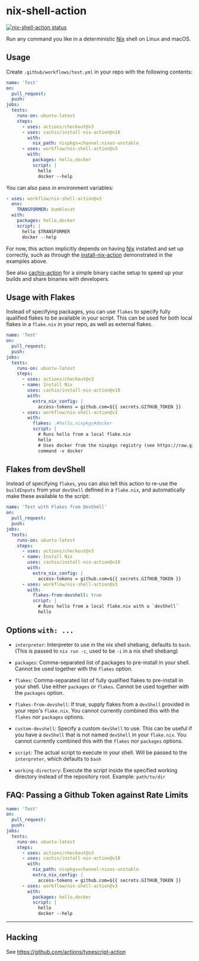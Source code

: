 # nix-shell-action

<a href="https://github.com/workflow/nix-shell-action/actions"><img alt="nix-shell-action status" src="https://github.com/workflow/nix-shell-action/workflows/nix-shell-action-test/badge.svg"></a>

Run any command you like in a deterministic [Nix](https://nixos.org/nix/) shell on Linux and macOS.

## Usage

Create `.github/workflows/test.yml` in your repo with the following contents:

```yaml
name: 'Test'
on:
  pull_request:
  push:
jobs:
  tests:
    runs-on: ubuntu-latest
    steps:
      - uses: actions/checkout@v3
      - uses: cachix/install-nix-action@v18
        with:
          nix_path: nixpkgs=channel:nixos-unstable
      - uses: workflow/nix-shell-action@v3
        with:
          packages: hello,docker
          script: |
            hello
            docker --help
```

You can also pass in environment variables:

```yaml
- uses: workflow/nix-shell-action@v3
  env:
    TRANSFORMER: bumblecat
  with:
    packages: hello,docker
    script: |
      hello $TRANSFORMER
      docker --help
```

For now, this action implicitly depends on having [Nix] installed and set up correctly, such as through the [install-nix-action] demonstrated in the examples above.

See also [cachix-action](https://github.com/cachix/cachix-action) for a simple binary cache setup to speed up your builds and share binaries with developers.

## Usage with Flakes

Instead of specifying packages, you can use `flakes` to specify fully qualified flakes to be available in your script.
This can be used for both local flakes in a `flake.nix` in your repo, as well as external flakes.

```yaml
name: 'Test'
on:
  pull_request:
  push:
jobs:
  tests:
    runs-on: ubuntu-latest
    steps:
      - uses: actions/checkout@v3
      - name: Install Nix
        uses: cachix/install-nix-action@v18
        with:
          extra_nix_config: |
            access-tokens = github.com=${{ secrets.GITHUB_TOKEN }}
      - uses: workflow/nix-shell-action@v3
        with:
          flakes: .#hello,nixpkgs#docker
          script: |
            # Runs hello from a local flake.nix
            hello
            # Uses docker from the nixpkgs registry (see https://raw.githubusercontent.com/NixOS/flake-registry/master/flake-registry.json)
            command -v docker
```

## Flakes from devShell

Instead of specifying `flakes`, you can also tell this action to re-use the `buildInputs` from your `devShell` defined in a `flake.nix`, and automatically make these available to the script:

```yaml
name: 'Test with Flakes from DevShell'
on:
  pull_request:
  push:
jobs:
  tests:
    runs-on: ubuntu-latest
    steps:
      - uses: actions/checkout@v3
      - name: Install Nix
        uses: cachix/install-nix-action@v18
        with:
          extra_nix_config: |
            access-tokens = github.com=${{ secrets.GITHUB_TOKEN }}
      - uses: workflow/nix-shell-action@v3
        with:
          flakes-from-devshell: true
          script: |
            # Runs hello from a local flake.nix with a `devShell`
            hello
```

## Options `with: ...`

- `interpreter`: Interpreter to use in the nix shell shebang, defaults to `bash`. (This is passed to `nix run -c`, used to be `-i` in a nix shell shebang)

- `packages`: Comma-separated list of packages to pre-install in your shell. Cannot be used together with the `flakes` option.

- `flakes`: Comma-separated list of fully qualified flakes to pre-install in your shell. Use either `packages` or `flakes`. Cannot be used together with the `packages` option.

- `flakes-from-devshell`: If true, supply flakes from a `devShell` provided in your repo's `flake.nix`. You cannot currently combined this with the `flakes` nor `packages` options.

- `custom-devshell`: Specify a custom `devShell` to use. This can be useful if you have a `devShell` that is not named `devShell` in your `flake.nix`. You cannot currently combined this with the `flakes` nor `packages` options.

- `script`: The actual script to execute in your shell. Will be passed to the `interpreter`, which defaults to `bash`

- `working-directory`: Execute the script inside the specified working directory instead of the repository root. Example: `path/to/dir`

## FAQ: Passing a Github Token against Rate Limits

```yaml
name: 'Test'
on:
  pull_request:
  push:
jobs:
  tests:
    runs-on: ubuntu-latest
    steps:
      - uses: actions/checkout@v3
      - uses: cachix/install-nix-action@v18
        with:
          nix_path: nixpkgs=channel:nixos-unstable
          extra_nix_config: |
            access-tokens = github.com=${{ secrets.GITHUB_TOKEN }}
      - uses: workflow/nix-shell-action@v3
        with:
          packages: hello,docker
          script: |
            hello
            docker --help
```

---

## Hacking

See https://github.com/actions/typescript-action

[nix]: https://nixos.org/nix/
[install-nix-action]: https://github.com/marketplace/actions/install-nix
